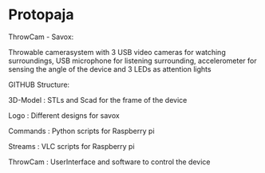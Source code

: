 # Protopaja

ThrowCam - Savox:

Throwable camerasystem with 3 USB video cameras for watching surroundings, USB microphone for listening surrounding, accelerometer for sensing the angle of the device and 3 LEDs as attention lights 

GITHUB Structure:

3D-Model : STLs and Scad for the frame of the device

Logo : Different designs for savox

Commands : Python scripts for Raspberry pi

Streams : VLC scripts for Raspberry pi

ThrowCam : UserInterface and software to control the device
